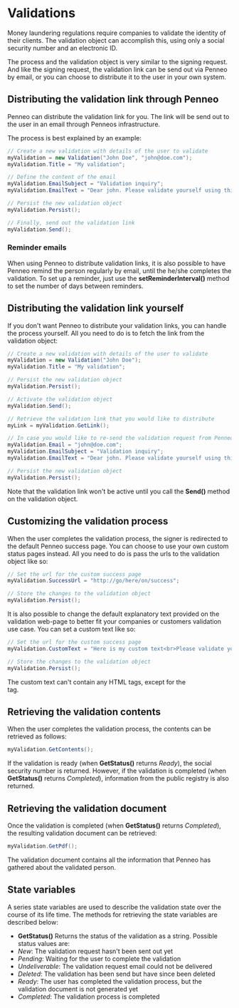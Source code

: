 # Validations
Money laundering regulations require companies to validate the identity of their clients. The validation object can accomplish this, using only a social security number and an electronic ID.

The process and the validation object is very similar to the signing request. And like the signing request, the validation link can be send out via Penneo by email, or you can choose to distribute it to the user in your own system.

## Distributing the validation link through Penneo
Penneo can distribute the validation link for you. The link will be send out to the user in an email through Penneos infrastructure.

The process is best explained by an example:

```csharp
// Create a new validation with details of the user to validate
myValidation = new Validation("John Doe", "john@doe.com");
myValidation.Title = "My validation";

// Define the content of the email
myValidation.EmailSubject = "Validation inquiry";
myValidation.EmailText = "Dear john. Please validate yourself using this link.";

// Persist the new validation object
myValidation.Persist();

// Finally, send out the validation link
myValidation.Send();
```

### Reminder emails
When using Penneo to distribute validation links, it is also possible to have Penneo remind the person regularly by email, until the he/she completes the validation. To set up a reminder, just use the __setReminderInterval()__ method to set the number of days between reminders.

## Distributing the validation link yourself
If you don't want Penneo to distribute your validation links, you can handle the process yourself. All you need to do is to fetch the link from the validation object:

```csharp
// Create a new validation with details of the user to validate
myValidation = new Validation("John Doe");
myValidation.Title = "My validation";

// Persist the new validation object
myValidation.Persist();

// Activate the validation object
myValidation.Send();

// Retrieve the validation link that you would like to distribute
myLink = myValidation.GetLink();

// In case you would like to re-send the validation request from Penneo at a later point, you need to set the email details
myValidation.Email = "john@doe.com";
myValidation.EmailSubject = "Validation inquiry";
myValidation.EmailText = "Dear john. Please validate yourself using this link.";

// Persist the new validation object
myValidation.Persist();

```

Note that the validation link won't be active until you call the __Send()__ method on the validation object.

## Customizing the validation process
When the user completes the validation process, the signer is redirected to the default Penneo success page. You can choose to use your own custom status pages instead. All you need to do is pass the urls to the validation object like so:

```csharp
// Set the url for the custom success page
myValidation.SuccessUrl = "http://go/here/on/success";

// Store the changes to the validation object
myValidation.Persist();
```

It is also possible to change the default explanatory text provided on the validation web-page to better fit your companies or customers validation use case. You can set a custom text like so:

```csharp
// Set the url for the custom success page
myValidation.CustomText = "Here is my custom text<br>Please validate yourself!";

// Store the changes to the validation object
myValidation.Persist();
```

The custom text can't contain any HTML tags, except for the <br> tag.



## Retrieving the validation contents
When the user completes the validation process, the contents can be retrieved as follows:

```csharp
myValidation.GetContents();
```

If the validation is ready (when __GetStatus()__ returns _Ready_), the social security number is returned. However, if the validation is completed (when __GetStatus()__ returns _Completed_), information from the public registry is also returned.

## Retrieving the validation document
Once the validation is completed (when __GetStatus()__ returns _Completed_), the resulting validation document can be retrieved:

```csharp
myValidation.GetPdf();
```

The validation document contains all the information that Penneo has gathered about the validated person.

## State variables
A series state variables are used to describe the validation state over the course of its life time. The methods for retrieving the state variables are described below:

* __GetStatus()__
Returns the status of the validation as a string. Possible status values are:
 * _New_: The validation request hasn't been sent out yet
 * _Pending_: Waiting for the user to complete the validation
 * _Undeliverable_: The validation request email could not be delivered
 * _Deleted_: The validation has been send but have since been deleted
 * _Ready_: The user has completed the validation process, but the validation document is not generated yet
 * _Completed_: The validation process is completed
